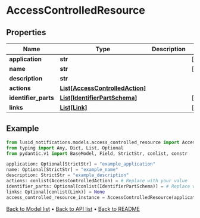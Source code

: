 # AccessControlledResource

## Properties
Name | Type | Description | Notes
------------ | ------------- | ------------- | -------------
**application** | **str** |  | [optional] 
**name** | **str** |  | [optional] 
**description** | **str** |  | 
**actions** | [**List[AccessControlledAction]**](AccessControlledAction.md) |  | 
**identifier_parts** | [**List[IdentifierPartSchema]**](IdentifierPartSchema.md) |  | [optional] 
**links** | [**List[Link]**](Link.md) |  | [optional] 
## Example

```python
from lusid_notifications.models.access_controlled_resource import AccessControlledResource
from typing import Any, Dict, List, Optional
from pydantic.v1 import BaseModel, Field, StrictStr, conlist, constr

application: Optional[StrictStr] = "example_application"
name: Optional[StrictStr] = "example_name"
description: StrictStr = "example_description"
actions: conlist(AccessControlledAction) = # Replace with your value
identifier_parts: Optional[conlist(IdentifierPartSchema)] = # Replace with your value
links: Optional[conlist(Link)] = None
access_controlled_resource_instance = AccessControlledResource(application=application, name=name, description=description, actions=actions, identifier_parts=identifier_parts, links=links)

```

[Back to Model list](../README.md#documentation-for-models) &#8226; [Back to API list](../README.md#documentation-for-api-endpoints) &#8226; [Back to README](../README.md)

